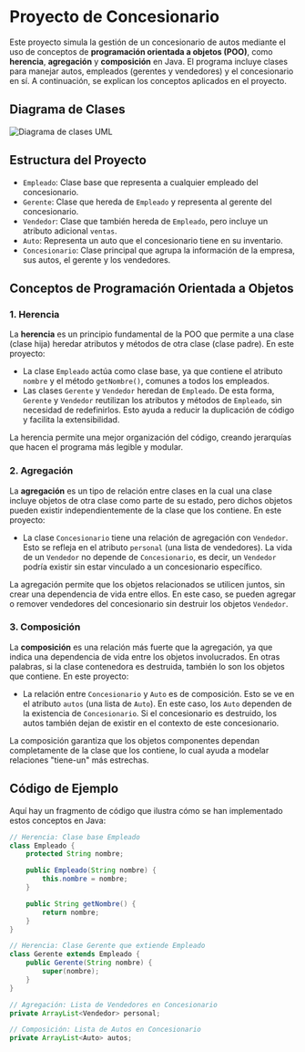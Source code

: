# Proyecto de Concesionario

Este proyecto simula la gestión de un concesionario de autos mediante el uso de conceptos de **programación orientada a objetos (POO)**, como **herencia**, **agregación** y **composición** en Java. El programa incluye clases para manejar autos, empleados (gerentes y vendedores) y el concesionario en sí. A continuación, se explican los conceptos aplicados en el proyecto.

## Diagrama de Clases

![Diagrama de clases UML](ruta_a_la_imagen_del_diagrama)

## Estructura del Proyecto

- `Empleado`: Clase base que representa a cualquier empleado del concesionario.
- `Gerente`: Clase que hereda de `Empleado` y representa al gerente del concesionario.
- `Vendedor`: Clase que también hereda de `Empleado`, pero incluye un atributo adicional `ventas`.
- `Auto`: Representa un auto que el concesionario tiene en su inventario.
- `Concesionario`: Clase principal que agrupa la información de la empresa, sus autos, el gerente y los vendedores.

## Conceptos de Programación Orientada a Objetos

### 1. Herencia

La **herencia** es un principio fundamental de la POO que permite a una clase (clase hija) heredar atributos y métodos de otra clase (clase padre). En este proyecto:

- La clase `Empleado` actúa como clase base, ya que contiene el atributo `nombre` y el método `getNombre()`, comunes a todos los empleados.
- Las clases `Gerente` y `Vendedor` heredan de `Empleado`. De esta forma, `Gerente` y `Vendedor` reutilizan los atributos y métodos de `Empleado`, sin necesidad de redefinirlos. Esto ayuda a reducir la duplicación de código y facilita la extensibilidad.

La herencia permite una mejor organización del código, creando jerarquías que hacen el programa más legible y modular.

### 2. Agregación

La **agregación** es un tipo de relación entre clases en la cual una clase incluye objetos de otra clase como parte de su estado, pero dichos objetos pueden existir independientemente de la clase que los contiene. En este proyecto:

- La clase `Concesionario` tiene una relación de agregación con `Vendedor`. Esto se refleja en el atributo `personal` (una lista de vendedores). La vida de un `Vendedor` no depende de `Concesionario`, es decir, un `Vendedor` podría existir sin estar vinculado a un concesionario específico.
  
La agregación permite que los objetos relacionados se utilicen juntos, sin crear una dependencia de vida entre ellos. En este caso, se pueden agregar o remover vendedores del concesionario sin destruir los objetos `Vendedor`.

### 3. Composición

La **composición** es una relación más fuerte que la agregación, ya que indica una dependencia de vida entre los objetos involucrados. En otras palabras, si la clase contenedora es destruida, también lo son los objetos que contiene. En este proyecto:

- La relación entre `Concesionario` y `Auto` es de composición. Esto se ve en el atributo `autos` (una lista de `Auto`). En este caso, los `Auto` dependen de la existencia de `Concesionario`. Si el concesionario es destruido, los autos también dejan de existir en el contexto de este concesionario.

La composición garantiza que los objetos componentes dependan completamente de la clase que los contiene, lo cual ayuda a modelar relaciones "tiene-un" más estrechas.

## Código de Ejemplo

Aquí hay un fragmento de código que ilustra cómo se han implementado estos conceptos en Java:

```java
// Herencia: Clase base Empleado
class Empleado {
    protected String nombre;

    public Empleado(String nombre) {
        this.nombre = nombre;
    }

    public String getNombre() {
        return nombre;
    }
}

// Herencia: Clase Gerente que extiende Empleado
class Gerente extends Empleado {
    public Gerente(String nombre) {
        super(nombre);
    }
}

// Agregación: Lista de Vendedores en Concesionario
private ArrayList<Vendedor> personal;

// Composición: Lista de Autos en Concesionario
private ArrayList<Auto> autos;
